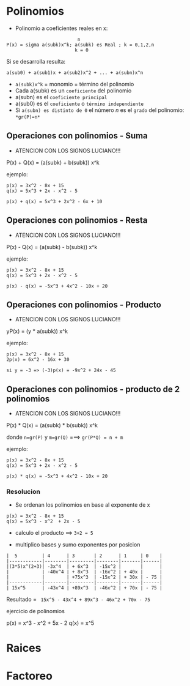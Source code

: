 # Polinomios
- Polinomio a coeficientes reales en x:
```
                          n
P(x) = sigma a(subk)x^k; a(subk) es Real ; k = 0,1,2,n
                         k = 0
```

Si se desarrolla resulta:

```
a(sub0) + a(sub1)x + a(sub2)x^2 + ... + a(subn)x^n
```

- `a(subk)x^k` = monomio = término del polinomio
- Cada a(subk) es un `coeficiente` del polinomio
- a(subn) es el `coeficiente principal`
- a(sub0) es el `coeficiente` o `término independiente`
- Si `a(subn) es distinto de 0` el número *n* es el `grado` del polinomio: `*gr(P)=n*`

## Operaciones con polinomios - Suma

* ATENCION CON LOS SIGNOS LUCIANO!!!

P(x) + Q(x) = (a(subk) + b(subk)) x^k

ejemplo:
```
p(x) = 3x^2 - 8x + 15
q(x) = 5x^3 + 2x - x^2 - 5

p(x) + q(x) = 5x^3 + 2x^2 - 6x + 10
```

## Operaciones con polinomios - Resta

* ATENCION CON LOS SIGNOS LUCIANO!!!


P(x) - Q(x) = (a(subk) - b(subk)) x^k

ejemplo:
```
p(x) = 3x^2 - 8x + 15
q(x) = 5x^3 + 2x - x^2 - 5

p(x) - q(x) = -5x^3 + 4x^2 - 10x + 20
```

## Operaciones con polinomios - Producto

* ATENCION CON LOS SIGNOS LUCIANO!!!


yP(x) = (y * a(subk)) x^k

ejemplo:
```
p(x) = 3x^2 - 8x + 15
2p(x) = 6x^2 - 16x + 30

si y = -3 => (-3)p(x) = -9x^2 + 24x - 45
```
## Operaciones con polinomios - producto de 2 polinomios

* ATENCION CON LOS SIGNOS LUCIANO!!!


P(x) * Q(x) = (a(subk) * b(subk)) x^k

donde `n=gr(P)`  y `m=gr(Q)` ===> `gr(P*Q) = n + m`

ejemplo:
```
p(x) = 3x^2 - 8x + 15
q(x) = 5x^3 + 2x - x^2 - 5

p(x) * q(x) = -5x^3 + 4x^2 - 10x + 20
```

### Resolucion

- Se ordenan los polinomios en base al exponente de x

```
p(x) = 3x^2 - 8x + 15
q(x) = 5x^3 - x^2  + 2x - 5
```

- calculo el producto ==> `3+2 = 5`

- multiplico bases y sumo exponentes por posicion


```
|  5         | 4      | 3       | 2      | 1     | 0    |
|------------|--------|---------|--------|-------|------|
|(3*5)x^(2+3)| -3x^4  | + 6x^3  | -15x^2 |       |      |
|            | -40x^4 | + 8x^3  | -16x^2 | + 40x |      |
|            |        | +75x^3  | -15x^2 | + 30x | - 75 |
|------------|--------|---------|--------|-------|------|
| 15x^5      | -43x^4 | +89x^3  | -46x^2 | + 70x | - 75 |
```

Resultado = ` 15x^5 - 43x^4 + 89x^3 - 46x^2 + 70x - 75`


ejercicio de polinomios


p(x) = x^3 - x^2 + 5x - 2
q(x) = x^5


# Raices

# Factoreo